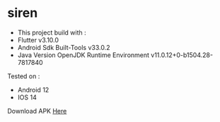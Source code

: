 # siren

- This project build with :
- Flutter v3.10.0
- Android Sdk Built-Tools v33.0.2
- Java Version OpenJDK Runtime Environment v11.0.12+0-b1504.28-7817840

Tested on :

- Android 12
- IOS 14

Download APK <a href="https://drive.google.com/file/d/1cePHT5zW2K_Z8T_oEgrmkxaPdn60ChdO/view?usp=share_link">Here</a>
